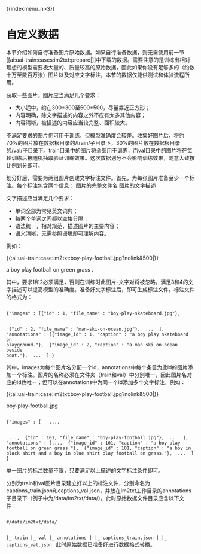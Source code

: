 {{indexmenu_n>3}}

# 自定义数据

 本节介绍如何自行准备图片原始数据。如果自行准备数据，则无需使用前一节[[ai:uai-train:cases:im2txt:prepare|]]中下载的数据。需要注意的是训练出相对理想的模型需要极大量的、质量较高的原始数据，因此如果你没有足够多的（约数十万至数百万张）图片以及对应文字标注，本节的数据仅能供测试和体验流程所用。

获取一些图片。图片应当满足几个要求：
  - 大小适中，约在300\*300至500\*500，尽量靠近正方形；
  - 内容明确，除文字描述的内容之外不应有太多其他内容；
  - 内容清晰，被描述的内容应当较完整、面积较大。

不满足要求的图片仍可用于训练，但模型准确度会较差。收集好图片后，将约70%的图片放在数据根目录的/train/子目录下，30%的图片放在数据根目录的/val/子目录下。train目录中的图片将全部用于训练，而val目录中的图片将在每轮训练后被随机抽取验证训练效果。这次数据划分不会影响训练效果，随意大致按比例划分即可。

划分好后，需要为两组图片创建文字标注文件。首先，为每张图片准备至少一个标注。每个标注包含两个信息：
	图片的完整文件名
	图片的文字描述

文字描述应当满足几个要求：
  - 单词全部为常见英文词典；
  - 每两个单词之间都以空格分隔；
  - 语法统一，相对规范，描述图片的主要内容；
  - 语义清晰，无需参照语境即可理解内容。

例如：

{{:ai:uai-train:case:im2txt:boy-play-football.jpg?nolink&500|}}

a boy play football on green grass .

其中，要求1和2必须满足，否则在训练时此图片-文字对将被忽略。满足3和4的文字描述可以提高模型的准确度。准备好文字标注后，即可生成标注文件。标注文件的格式为：

<code>
{"images" : [{"id" : 1, "file_name" : "boy-play-skateboard.jpg"},

​		{"id" : 2, "file_name" : "man-ski-on-ocean.jpg"}, 
​		...
​		], 
"annotations" : [{"image_id" : 1, "caption" : "a boy play skateboard on playground."}, 
​		{"image_id" : 2, "caption" : "a man ski on ocean beside boat."}, 
​		...
​		]
}
</code>

其中，images为每个图片名分配一个id，annotations中每个条目为此id的图片添加一个标注。图片的名称必须在文件夹（train和val）中分别唯一，因此图片名对应的id也唯一；但可以在annotations中为同一个id添加多个文字标注，例如：

{{:ai:uai-train:case:im2txt:boy-play-football.jpg?nolink&500|}}

boy-play-football.jpg

<code>
{"images" : [	...,

​		...,
​		{"id" : 101, "file_name" : "boy-play-football.jpg"}, 
​		...
​		], 
"annotations" : [...,
​		{"image_id" : 101, "caption" : "a boy play football on green grass."}, 
​		{"image_id" : 101, "caption" : "a boy in black shirt and a boy in blue shirt play football on grass."}, 
​		...
​		]
}
</code>

单一图片的标注数量不限，只要满足以上描述的文字标注条件即可。

分别为train和val图片目录建立好以上的标注文件，分别命名为captions_train.json和captions_val.json，并放在im2txt工作目录的annotations子目录下（例子中为/data/im2txt/data/）。此时原始数据文件目录应含以下文件：

<code>
#/data/im2txt/data/

|_ train
|_ val
|_ annotations
|  |_ captions_train.json
|  |_ captions_val.json
</code>
此时原始数据已准备好进行数据格式转换。

